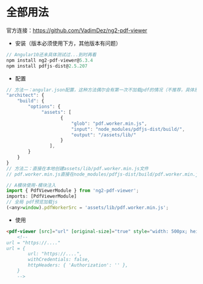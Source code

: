 # 全部用法
官方连接：https://github.com/VadimDez/ng2-pdf-viewer
- 安装（版本必须使用下方，其他版本有问题）
```javascript
// Angular10还未具体测试过...到时再看
npm install ng2-pdf-viewer@5.3.4
npm install pdfjs-dist@2.5.207
```
- 配置
```javascript
// 方法一：angular.json配置，这种方法偶尔会有第一次不加载pdf的情况（不推荐，具体原因未知）
"architect": {
	"build": {
		"options": {
			 "assets": [
					{
						"glob": "pdf.worker.min.js",
						"input": "node_modules/pdfjs-dist/build/",
						"output": "/assets/lib/"
					}
				],
		}
	}
}
// 方法二：直接在本地创建assets/lib/pdf.worker.min.js文件
// pdf.worker.min.js直接在node_modules/pdfjs-dist/build/pdf.worker.min.js复制
```
```javascript
// A模块使用-模块注入
import { PdfViewerModule } from 'ng2-pdf-viewer';
imports: [PdfViewerModule]
// 全局 pdf预览加载js
(<any>window).pdfWorkerSrc = 'assets/lib/pdf.worker.min.js';   
```
- 使用
```html
<pdf-viewer [src]="url" [original-size]="true" style="width: 500px; height: 500px"></pdf-viewer>
	<!--
url = "https://...."
url = {
		url: "https://....",
		withCredentials: false,
		httpHeaders: { 'Authorization': '' },
	}
	-->
```
  